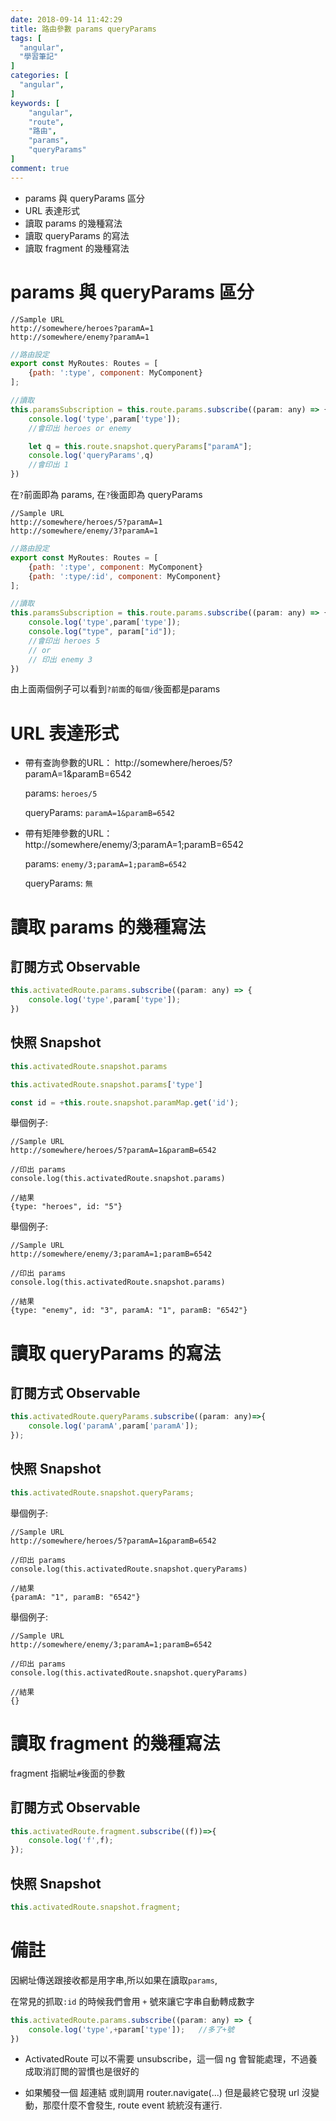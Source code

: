 ```yaml
---
date: 2018-09-14 11:42:29
title: 路由參數 params queryParams
tags: [
  "angular",
  "學習筆記"
]
categories: [
  "angular",
]
keywords: [
    "angular",
    "route",
    "路由",
    "params",
    "queryParams"
]
comment: true
---
```


- params 與 queryParams 區分
- URL 表達形式
- 讀取 params 的幾種寫法
- 讀取 queryParams 的寫法
- 讀取 fragment 的幾種寫法
<!--more-->

# params 與 queryParams 區分

```
//Sample URL
http://somewhere/heroes?paramA=1
http://somewhere/enemy?paramA=1
```

```js
//路由設定
export const MyRoutes: Routes = [
    {path: ':type', component: MyComponent}
];
```

```js
//讀取
this.paramsSubscription = this.route.params.subscribe((param: any) => {
    console.log('type',param['type']);
    //會印出 heroes or enemy

    let q = this.route.snapshot.queryParams["paramA"];
    console.log('queryParams',q)
    //會印出 1
})
```

在`?`前面即為 params, 在`?`後面即為 queryParams

```
//Sample URL
http://somewhere/heroes/5?paramA=1
http://somewhere/enemy/3?paramA=1
```

```js
//路由設定
export const MyRoutes: Routes = [
    {path: ':type', component: MyComponent}
    {path: ':type/:id', component: MyComponent}
];
```

```js
//讀取
this.paramsSubscription = this.route.params.subscribe((param: any) => {
    console.log('type',param['type']);
    console.log("type", param["id"]);
    //會印出 heroes 5
    // or
    // 印出 enemy 3
})
```

由上面兩個例子可以看到`?前面`的`每個/`後面都是params


# URL 表達形式

- 帶有查詢參數的URL： http://somewhere/heroes/5?paramA=1&paramB=6542

    params: `heroes/5`

    queryParams: `paramA=1&paramB=6542`

- 帶有矩陣參數的URL： http://somewhere/enemy/3;paramA=1;paramB=6542

    params: `enemy/3;paramA=1;paramB=6542`

    queryParams: `無`

# 讀取 params 的幾種寫法

## 訂閱方式 Observable
```js
this.activatedRoute.params.subscribe((param: any) => {
    console.log('type',param['type']);
})
```

## 快照 Snapshot
```js
this.activatedRoute.snapshot.params
```

```js
this.activatedRoute.snapshot.params['type']
```

```js
const id = +this.route.snapshot.paramMap.get('id');
```

舉個例子:

```
//Sample URL
http://somewhere/heroes/5?paramA=1&paramB=6542

//印出 params
console.log(this.activatedRoute.snapshot.params)

//結果
{type: "heroes", id: "5"}
```

舉個例子:

```
//Sample URL
http://somewhere/enemy/3;paramA=1;paramB=6542

//印出 params
console.log(this.activatedRoute.snapshot.params)

//結果
{type: "enemy", id: "3", paramA: "1", paramB: "6542"}
```

# 讀取 queryParams 的寫法

## 訂閱方式 Observable
```js
this.activatedRoute.queryParams.subscribe((param: any)=>{
    console.log('paramA',param['paramA']);
});
```

## 快照 Snapshot

```js
this.activatedRoute.snapshot.queryParams;
```

舉個例子:

```
//Sample URL
http://somewhere/heroes/5?paramA=1&paramB=6542

//印出 params
console.log(this.activatedRoute.snapshot.queryParams)

//結果
{paramA: "1", paramB: "6542"}
```

舉個例子:

```
//Sample URL
http://somewhere/enemy/3;paramA=1;paramB=6542

//印出 params
console.log(this.activatedRoute.snapshot.queryParams)

//結果
{}
```

# 讀取 fragment 的幾種寫法

fragment 指網址`#`後面的參數

## 訂閱方式 Observable

```js
this.activatedRoute.fragment.subscribe((f))=>{
    console.log('f',f);
});
```

## 快照 Snapshot

```js
this.activatedRoute.snapshot.fragment;
```


# 備註

因網址傳送跟接收都是用字串,所以如果在讀取`params`,

在常見的抓取`:id` 的時候我們會用 `+` 號來讓它字串自動轉成數字

```js
this.activatedRoute.params.subscribe((param: any) => {
    console.log('type',+param['type']);   //多了+號
})
```

- ActivatedRoute 可以不需要 unsubscribe，這一個 ng 會智能處理，不過養成取消訂閲的習慣也是很好的

- 如果觸發一個 超連結 或則調用 router.navigate(...) 但是最終它發現 url 沒變動，那麼什麼不會發生, route event 統統沒有運行. 

